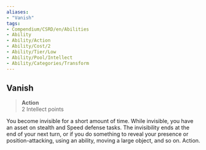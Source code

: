 ```yaml
---
aliases:
- "Vanish"
tags:
- Compendium/CSRD/en/Abilities
- Ability
- Ability/Action
- Ability/Cost/2
- Ability/Tier/Low
- Ability/Pool/Intellect
- Ability/Categories/Transform
---
```


  
## Vanish  
>**Action**  
>2 Intellect points
  
You become invisible for a short amount of time. While invisible, you have an asset on stealth and Speed defense tasks. The invisibility ends at the end of your next turn, or if you do something to reveal your presence or position-attacking, using an ability, moving a large object, and so on. Action.